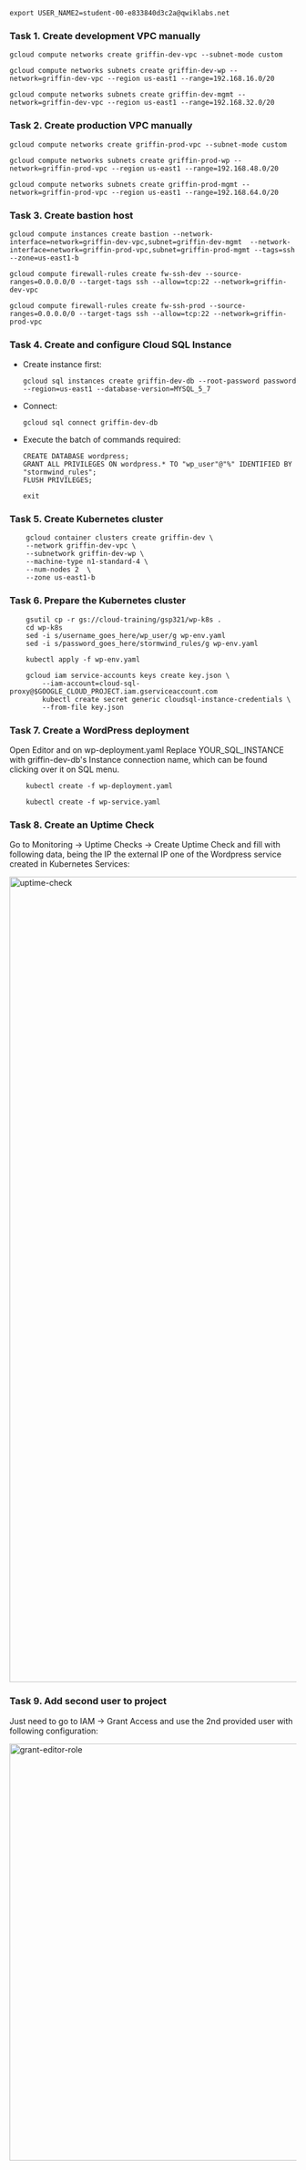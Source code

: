 ```
export USER_NAME2=student-00-e833840d3c2a@qwiklabs.net
```

### Task 1. Create development VPC manually

```
gcloud compute networks create griffin-dev-vpc --subnet-mode custom

gcloud compute networks subnets create griffin-dev-wp --network=griffin-dev-vpc --region us-east1 --range=192.168.16.0/20

gcloud compute networks subnets create griffin-dev-mgmt --network=griffin-dev-vpc --region us-east1 --range=192.168.32.0/20
```


### Task 2. Create production VPC manually

```
gcloud compute networks create griffin-prod-vpc --subnet-mode custom

gcloud compute networks subnets create griffin-prod-wp --network=griffin-prod-vpc --region us-east1 --range=192.168.48.0/20

gcloud compute networks subnets create griffin-prod-mgmt --network=griffin-prod-vpc --region us-east1 --range=192.168.64.0/20
```

### Task 3. Create bastion host

```
gcloud compute instances create bastion --network-interface=network=griffin-dev-vpc,subnet=griffin-dev-mgmt  --network-interface=network=griffin-prod-vpc,subnet=griffin-prod-mgmt --tags=ssh --zone=us-east1-b

gcloud compute firewall-rules create fw-ssh-dev --source-ranges=0.0.0.0/0 --target-tags ssh --allow=tcp:22 --network=griffin-dev-vpc

gcloud compute firewall-rules create fw-ssh-prod --source-ranges=0.0.0.0/0 --target-tags ssh --allow=tcp:22 --network=griffin-prod-vpc
```


### Task 4. Create and configure Cloud SQL Instance

* Create instance first:
    ```
    gcloud sql instances create griffin-dev-db --root-password password --region=us-east1 --database-version=MYSQL_5_7
    ```

* Connect:
    ```
    gcloud sql connect griffin-dev-db
    ```
* Execute the batch of commands required:
    ```
    CREATE DATABASE wordpress;
    GRANT ALL PRIVILEGES ON wordpress.* TO "wp_user"@"%" IDENTIFIED BY "stormwind_rules";
    FLUSH PRIVILEGES;

    exit
    ```


### Task 5. Create Kubernetes cluster

```
    gcloud container clusters create griffin-dev \
    --network griffin-dev-vpc \
    --subnetwork griffin-dev-wp \
    --machine-type n1-standard-4 \
    --num-nodes 2  \
    --zone us-east1-b
```


### Task 6. Prepare the Kubernetes cluster

```
    gsutil cp -r gs://cloud-training/gsp321/wp-k8s .
    cd wp-k8s
    sed -i s/username_goes_here/wp_user/g wp-env.yaml
    sed -i s/password_goes_here/stormwind_rules/g wp-env.yaml
```
    
```
    kubectl apply -f wp-env.yaml
```

```
    gcloud iam service-accounts keys create key.json \
        --iam-account=cloud-sql-proxy@$GOOGLE_CLOUD_PROJECT.iam.gserviceaccount.com
        kubectl create secret generic cloudsql-instance-credentials \
        --from-file key.json
```

### Task 7. Create a WordPress deployment

Open Editor and on wp-deployment.yaml Replace YOUR_SQL_INSTANCE with griffin-dev-db's Instance connection name, which can be found clicking over it on SQL menu.

```
    kubectl create -f wp-deployment.yaml

    kubectl create -f wp-service.yaml
```

### Task 8. Create an Uptime Check

Go to Monitoring -> Uptime Checks -> Create Uptime Check and fill with following data, being the IP the external IP one of the Wordpress service created in Kubernetes Services:

<img width="1414" alt="uptime-check" src="https://user-images.githubusercontent.com/114432182/202800936-9188065a-a064-4bde-8148-9f97fb7b31e3.png">

### Task 9. Add second user to project

Just need to go to IAM -> Grant Access and use the 2nd provided user with following configuration:

<img width="732" alt="grant-editor-role" src="https://user-images.githubusercontent.com/114432182/202800909-b6ae4dc7-f8f3-44c6-a5e2-844ad72c8691.png">
